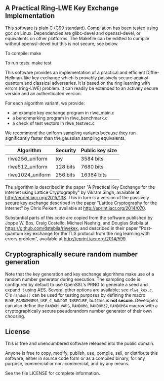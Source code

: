 A Practical Ring-LWE Key Exchange Implementation
------------------------------------------------

This software is plain C (C99 standard). Compilation has been tested using gcc on Linux. Dependencies are glibc-devel and openssl-devel, or equivalents on other platforms. The Makefile can be editted to compile without openssl-devel but this is not secure, see below.

To compile: 
make

To run tests:
make test


This software provides an implementation of a practical and efficient Diffie-Hellman-like key exchange which is provably passively secure against quantum and classical adversaries. It is based on the ring learning with errors (ring-LWE) problem. It can readily be extended to an actively secure version and an authenticated version.

For each algorithm variant, we provide:
* an example key exchange program in rlwe_main.c
* a benchmarking program in rlwe_benchmark.c
* a check of test vectors in rlwe_testvec.c

We recommend the uniform sampling variants because they run significantly faster than the gaussian sampling equivalents. 

| Algorithm        | Security   |    Public key size |
| ---------------- | ---------- | ------------------ |
| rlwe256_uniform  | toy        |    3584 bits       |
| rlwe512_uniform  | 128 bits   |    7680 bits       |
| rlwe1024_uniform | 256 bits   |    16384 bits      |

The algorithm is described in the paper "A Practical Key Exchange for the Internet using Lattice Cryptography" by Vikram Singh, available at http://eprint.iacr.org/2015/138. This in turn is a version of the passively secure key exchange described in the paper "Lattice Cryptography for the Internet" by Chris Peikert, available at http://eprint.iacr.org/2014/070.

Substantial parts of this code are copied from the software published by Joppe W. Bos, Craig Costello, Michael Naehrig, and Douglas Stebila at https://github.com/dstebila/rlwekex, and described in their paper "Post-quantum key exchange for the TLS protocol from the ring learning with errors problem", available at http://eprint.iacr.org/2014/599.


Cryptographically secure random number generation
-------------------------------------------------
Note that the key generation and key exchange algorithms make use of a random number generator during execution.  The sampling code is configured by default to use OpenSSL's PRNG to generate a seed and expand it using AES.  Several other options are available; see `rlwe_kex.c`.  C's `random()` can be used for testing purposes by defining the macro `RLWE_RANDOMNESS_USE_C_RANDOM_INSECURE`, but this is **not secure**.  Developers can also define the `RANDOM_VARS`, `RANDOM8`, `RANDOM32`, `RANDOM64` macros with a cryptographically secure pseudorandom number generator of their own choosing.  

License
-------
This is free and unencumbered software released into the public domain.

Anyone is free to copy, modify, publish, use, compile, sell, or distribute this software, either in source code form or as a compiled binary, for any purpose, commercial or non-commercial, and by any means.

See the file LICENSE for complete information.
